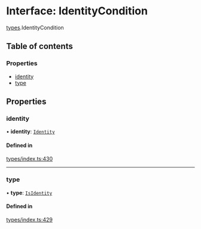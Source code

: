 # Interface: IdentityCondition

[types](../wiki/types).IdentityCondition

## Table of contents

### Properties

- [identity](../wiki/types.IdentityCondition#identity)
- [type](../wiki/types.IdentityCondition#type)

## Properties

### identity

• **identity**: [`Identity`](../wiki/api.entities.Identity.Identity)

#### Defined in

[types/index.ts:430](https://github.com/PolymeshAssociation/polymesh-sdk/blob/339b7503/src/types/index.ts#L430)

___

### type

• **type**: [`IsIdentity`](../wiki/types.ConditionType#isidentity)

#### Defined in

[types/index.ts:429](https://github.com/PolymeshAssociation/polymesh-sdk/blob/339b7503/src/types/index.ts#L429)
